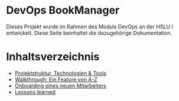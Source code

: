 # DevOps BookManager
Dieses Projekt wurde im Rahmen des Moduls DevOps an der HSLU I entwickelt.
Diese Seite beinhaltet die dazugehörige Dokumentation.

# Inhaltsverzeichnis
- [Projektstruktur, Technologien & Tools](chapters/projektstruktur.md)
- [Walkthrough: Ein Feature von A-Z](chapters/walkthrough-feature.md)
- [Onboarding eines neuen Mitarbeiters](chapters/onboarding-mitarbeiter.md)
- [Lessons learned](chapters/learnings.md)
